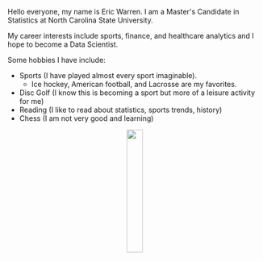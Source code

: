 Hello everyone, my name is Eric Warren. I am a Master's Candidate in Statistics at North Carolina State University. 

My career interests include sports, finance, and healthcare analytics and I hope to become a Data Scientist.

Some hobbies I have include:
  + Sports (I have played almost every sport imaginable).
    + Ice hockey, American football, and Lacrosse are my favorites.
  + Disc Golf (I know this is becoming a sport but more of a leisure activity for me)
  + Reading (I like to read about statistics, sports trends, history)
  + Chess (I am not very good and learning)

<p align = "center"><img src= "https://github.com/ericwarren9/ericwarren9.github.io/assets/107209964/fa6cebd2-e3ff-4707-9010-b48fbc763a9e" width=25% height=25%></p>
